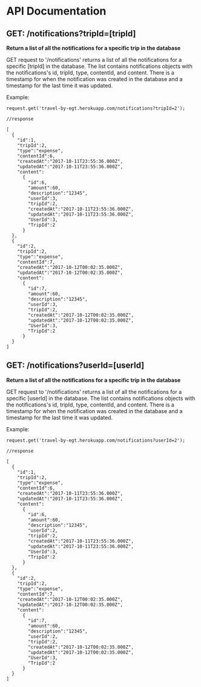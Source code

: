 # API Documentation

## GET:  /notifications?tripId=[tripId]

**Return a list of all the notifications for a specific trip in the database**

GET request to '/notifications' returns a list of all the notifications for a specific [tripId] in the database. The list contains notifications objects with the notifications's id, tripId, type, contentId, and content. There is a timestamp for when the notification was created in the database and a timestamp for the last time it was updated.

Example:

```
request.get('travel-by-egt.herokuapp.com/notifications?tripId=2');

//response

[
  {
    "id":1,
    "tripId":2,
    "type":"expense",
    "contentId":6,
    "createdAt":"2017-10-11T23:55:36.000Z",
    "updatedAt":"2017-10-11T23:55:36.000Z",
    "content":
      {
        "id":6,
        "amount":60,
        "description":"12345",
        "userId":3,
        "tripId":2,
        "createdAt":"2017-10-11T23:55:36.000Z",
        "updatedAt":"2017-10-11T23:55:36.000Z",
        "UserId":3,
        "TripId":2
      }
  },
  {
    "id":2,
    "tripId":2,
    "type":"expense",
    "contentId":7,
    "createdAt":"2017-10-12T00:02:35.000Z",
    "updatedAt":"2017-10-12T00:02:35.000Z",
    "content":
      {
        "id":7,
        "amount":60,
        "description":"12345",
        "userId":3,
        "tripId":2,
        "createdAt":"2017-10-12T00:02:35.000Z",
        "updatedAt":"2017-10-12T00:02:35.000Z",
        "UserId":3,
        "TripId":2
      }
  }
]

```

## GET:  /notifications?userId=[userId]

**Return a list of all the notifications for a specific trip in the database**

GET request to '/notifications' returns a list of all the notifications for a specific [userId] in the database. The list contains notifications objects with the notifications's id, tripId, type, contentId, and content. There is a timestamp for when the notification was created in the database and a timestamp for the last time it was updated.

Example:

```
request.get('travel-by-egt.herokuapp.com/notifications?userId=2');

//response

[
  {
    "id":1,
    "tripId":2,
    "type":"expense",
    "contentId":6,
    "createdAt":"2017-10-11T23:55:36.000Z",
    "updatedAt":"2017-10-11T23:55:36.000Z",
    "content":
      {
        "id":6,
        "amount":60,
        "description":"12345",
        "userId":2,
        "tripId":2,
        "createdAt":"2017-10-11T23:55:36.000Z",
        "updatedAt":"2017-10-11T23:55:36.000Z",
        "UserId":3,
        "TripId":2
      }
  },
  {
    "id":2,
    "tripId":2,
    "type":"expense",
    "contentId":7,
    "createdAt":"2017-10-12T00:02:35.000Z",
    "updatedAt":"2017-10-12T00:02:35.000Z",
    "content":
      {
        "id":7,
        "amount":60,
        "description":"12345",
        "userId":2,
        "tripId":2,
        "createdAt":"2017-10-12T00:02:35.000Z",
        "updatedAt":"2017-10-12T00:02:35.000Z",
        "UserId":3,
        "TripId":2
      }
  }
]

```